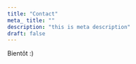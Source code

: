 ```yaml
---
title: "Contact"
meta_ title: ""
description: "this is meta description"
draft: false
---
```


Bientôt&nbsp;:)